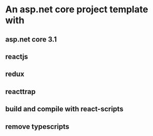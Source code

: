 # An asp.net core project template with
## asp.net core 3.1
## reactjs
## redux
## reacttrap
## build and compile with react-scripts
## remove typescripts
